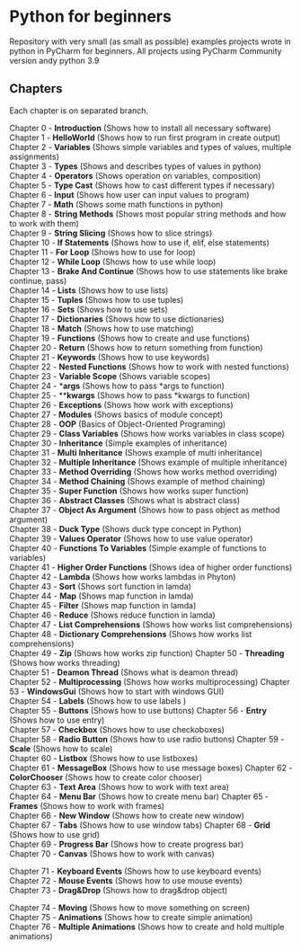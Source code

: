 # Python for beginners
Repository with very small (as small as possible) examples projects wrote in python in PyCharm for beginners.
All projects using PyCharm Community version andy python 3.9

## Chapters
Each chapter is on separated branch.

Chapter 0 - **Introduction** (Shows how to install all necessary software)  
Chapter 1 - **HelloWorld** (Shows how to run first program in create output)  
Chapter 2 - **Variables** (Shows simple variables and types of values, multiple assignments)  
Chapter 3 - **Types** (Shows and describes types of values in python)  
Chapter 4 - **Operators** (Shows operation on variables, composition)  
Chapter 5 - **Type Cast** (Shows how to cast different types if necessary)  
Chapter 6 - **Input** (Shows how user can input values to program)  
Chapter 7 - **Math** (Shows some math functions in python)  
Chapter 8 - **String Methods** (Shows most popular string methods and how to work with them)  
Chapter 9 - **String Slicing** (Shows how to slice strings)  
Chapter 10 - **If Statements** (Shows how to use if, elif, else statements)  
Chapter 11 - **For Loop** (Shows how to use for loop)  
Chapter 12 - **While Loop** (Shows how to use while loop)  
Chapter 13 - **Brake And Continue** (Shows how to use statements like brake continue, pass)  
Chapter 14 - **Lists** (Shows how to use lists)  
Chapter 15 - **Tuples** (Shows how to use tuples)  
Chapter 16 - **Sets** (Shows how to use sets)  
Chapter 17 - **Dictionaries** (Shows how to use dictionaries)  
Chapter 18 - **Match** (Shows how to use matching)  
Chapter 19 - **Functions** (Shows how to create and use functions)  
Chapter 20 - **Return** (Shows how to return something from function)  
Chapter 21 - **Keywords** (Shows how to use keywords)  
Chapter 22 - **Nested Functions** (Shows how to work with nested functions)  
Chapter 23 - **Variable Scope** (Shows variable scopes)  
Chapter 24 - ***args** (Shows how to pass *args to function)  
Chapter 25 - ****kwargs** (Shows how to pass *kwargs to function)  
Chapter 26 - **Exceptions** (Shows how work with exceptions)  
Chapter 27 - **Modules** (Shows basics of module concept)  
Chapter 28 - **OOP** (Basics of Object-Oriented Programing)  
Chapter 29 - **Class Variables** (Shows how works variables in class scope)  
Chapter 30 - **Inheritance** (Simple examples of inheritance)  
Chapter 31 - **Multi Inheritance** (Shows example of multi inheritance)  
Chapter 32 - **Multiple Inheritance** (Shows example of multiple inheritance)  
Chapter 33 - **Method Overriding** (Shows how works method overriding)  
Chapter 34 - **Method Chaining** (Shows example of method chaining)  
Chapter 35 - **Super Function** (Shows how works super function)  
Chapter 36 - **Abstract Classes** (Shows what is abstract class)  
Chapter 37 - **Object As Argument** (Shows how to pass object as method argument)  
Chapter 38 - **Duck Type** (Shows duck type concept in Python)  
Chapter 39 - **Values Operator** (Shows how  to use value operator)  
Chapter 40 - **Functions To Variables** (Simple example of functions to variables)  
Chapter 41 - **Higher Order Functions** (Shows idea of higher order functions)  
Chapter 42 - **Lambda** (Shows how works lambdas in Phyton)  
Chapter 43 - **Sort** (Shows sort function in lamda)  
Chapter 44 - **Map** (Shows map function in lamda)  
Chapter 45 - **Filter** (Shows map function in lamda)  
Chapter 46 - **Reduce** (Shows reduce function in lamda)  
Chapter 47 - **List Comprehensions** (Shows how works list comprehensions)  
Chapter 48 - **Dictionary Comprehensions** (Shows how works list comprehensions)  
Chapter 49 - **Zip** (Shows how works zip function)
Chapter 50 - **Threading** (Shows how works threading)  
Chapter 51 - **Deamon Thread** (Shows what is deamon thread)  
Chapter 52 - **Multiprocessing** (Shows how works multiprocessing)
Chapter 53 - **WindowsGui** (Shows how to start with windows GUI)  
Chapter 54 - **Labels** (Shows how to use labels )  
Chapter 55 - **Buttons** (Shows how to use buttons)
Chapter 56 - **Entry** (Shows how to use entry)  
Chapter 57 - **Checkbox** (Shows how to use checkoboxes)  
Chapter 58 - **Radio Button** (Shows how to use radio buttons)
Chapter 59 - **Scale** (Shows how to scale)  
Chapter 60 - **Listbox** (Shows how to use listboxes)  
Chapter 61 - **MessageBox** (Shows how to use message boxes)
Chapter 62 - **ColorChooser** (Shows how to create color chooser)  
Chapter 63 - **Text Area** (Shows how to work with text area)  
Chapter 64 - **Menu Bar** (Shows how to create menu bar)
Chapter 65 - **Frames** (Shows how to work with frames)  
Chapter 66 - **New Window** (Shows how to create new window)  
Chapter 67 - **Tabs** (Shows how to use window tabs)
Chapter 68 - **Grid** (Shows how to use grid)  
Chapter 69 - **Progress Bar** (Shows how to create progress bar)  
Chapter 70 - **Canvas** (Shows how to work with canvas)  

Chapter 71 - **Keyboard Events** (Shows how to use keyboard events)  
Chapter 72 - **Mouse Events** (Shows how to use mouse events)  
Chapter 73 - **Drag&Drop** (Shows how to drag&drop object)  

Chapter 74 - **Moving** (Shows how to move something on screen)  
Chapter 75 - **Animations** (Shows how to create simple animation)  
Chapter 76 - **Multiple Animations** (Shows how to create and hold multiple animations)  

